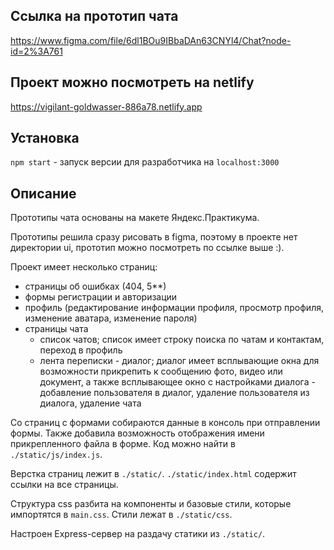 ## Ссылка на прототип чата 
https://www.figma.com/file/6dl1BOu9IBbaDAn63CNYl4/Chat?node-id=2%3A761


## Проект можно посмотреть на netlify 
https://vigilant-goldwasser-886a78.netlify.app


## Установка
`npm start` - запуск версии для разработчика на `localhost:3000`

## Описание
Прототипы чата основаны на макете Яндекс.Практикума. 

Прототипы решила сразу рисовать в figma, поэтому в проекте нет директории ui, прототип можно посмотреть по ссылке выше :).  

Проект имеет несколько страниц:
  * страницы об ошибках (404, 5**)
  * формы регистрации и авторизации
  * профиль (редактирование информации профиля, просмотр профиля, изменение аватара, изменение пароля)
  * страницы чата 
      * список чатов; список имеет строку поиска по чатам и контактам, переход в профиль
      * лента переписки - диалог; диалог имеет всплывающие окна для возможности прикрепить к сообщению фото, видео или документ, а также всплывающее окно с настройками диалога - добавление пользователя в диалог, удаление пользователя из диалога, удаление чата
      
      
Со страниц с формами собираются данные в консоль при отправлении формы. Также добавила возможность отображения имени прикрепленного файла в форме. Код можно найти в `./static/js/index.js`.


Верстка страниц лежит в `./static/`. `./static/index.html` содержит ссылки на все страницы.


Структура css разбита на компоненты и базовые стили, которые импортятся в `main.css`. Стили лежат в `./static/css`.


Настроен Express-сервер на раздачу статики из `./static/`.
